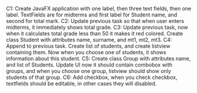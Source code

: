 C1: Create JavaFX application with one label, then three text fields, then one label. TextFields are for midterms and first label for Student name, and second for total mark.
C2: Update previous task so that when user enters midterms, it immediately shows total grade.
C3: Update previous task, now when it calculates total grade less than 50 it makes it red colored.
Create class Student with attributes name, surname, and mt1, mt2, mt3.
C4: Append to previous task. Create list of students, and create listview containing them. Now when you choose one of students, it shows information about this student.
C5: Create class Group with attributes name, and list of Students. Update UI now it should contain combobox with groups, and when you choose one group, listview should show only students of that group.
C6: Add checkbox, when you check checkbox, textfields should be editable, in other cases they will disabled.
